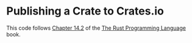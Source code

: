 # Publishing a Crate to Crates.io

This code follows [Chapter 14.2](https://doc.rust-lang.org/nightly/book/ch14-02-publishing-to-crates-io.html) of the [The Rust Programming Language](https://doc.rust-lang.org/nightly/book) book.

